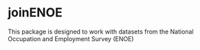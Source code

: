 # joinENOE
This package is designed to work with datasets from the National Occupation and Employment Survey (ENOE)
